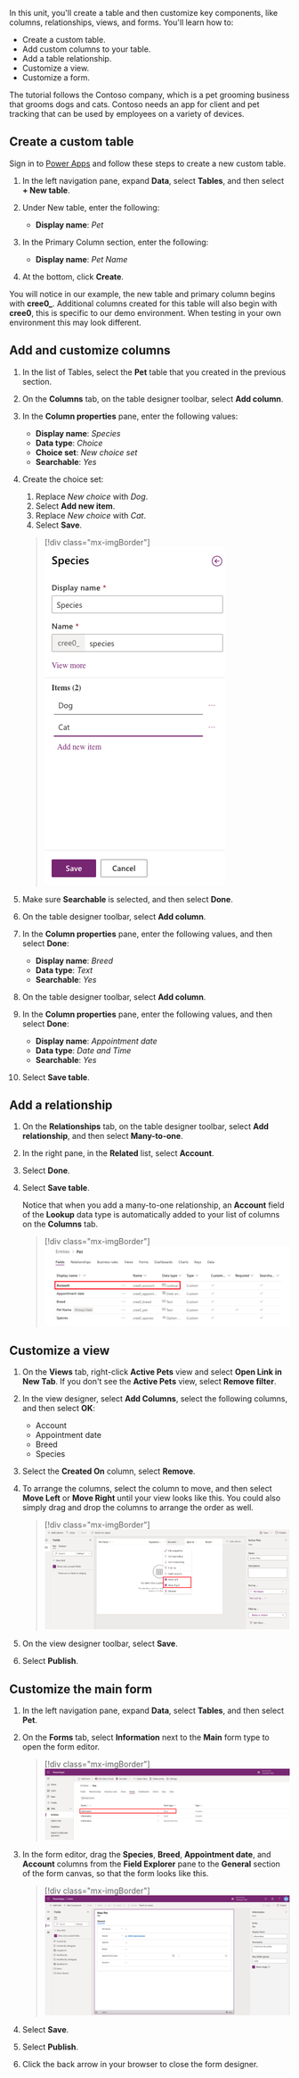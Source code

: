 In this unit, you'll create a table and then customize key components, like columns, relationships, views, and forms. You'll learn how to:

- Create a custom table.
- Add custom columns to your table.
- Add a table relationship.
- Customize a view.
- Customize a form.

The tutorial follows the Contoso company, which is a pet grooming business that grooms dogs and cats. Contoso needs an app for client and pet tracking that can be used by employees on a variety of devices.

## Create a custom table

Sign in to [Power Apps](https://make.powerapps.com) and follow these steps to create a new custom table.

1. In the left navigation pane, expand **Data**, select **Tables**, and then select **+ New table**.

2. Under New table, enter the following:

    - **Display name**: *Pet*

3. In the Primary Column section, enter the following:

    - **Display name**: *Pet Name*

4. At the bottom, click **Create**.

You will notice in our example, the new table and primary column begins with **cree0_**. Additional columns created for this table will also begin with **cree0**, this is specific to our demo environment. When testing in your own environment this may look different.

## Add and customize columns

1. In the list of Tables, select the **Pet** table that you created in the previous section.
2. On the **Columns** tab, on the table designer toolbar, select **Add column**.
3. In the **Column properties** pane, enter the following values:

    - **Display name**: *Species*
    - **Data type**: *Choice*
    - **Choice set**: *New choice set*
    - **Searchable**: *Yes*

4. Create the choice set:

    1. Replace *New choice* with *Dog*.
    2. Select **Add new item**.
    3. Replace *New choice* with *Cat*.
    4. Select **Save**.

    > [!div class="mx-imgBorder"]
    > ![Screenshot of the column properties pane with details entered.](../media/updated-optionset-add-items.png)

5. Make sure **Searchable** is selected, and then select **Done**.
6. On the table designer toolbar, select **Add column**.
7. In the **Column properties** pane, enter the following values, and then select **Done**:

    - **Display name**: *Breed*
    - **Data type**: *Text*
    - **Searchable**: *Yes*

8. On the table designer toolbar, select **Add column**.
9. In the **Column properties** pane, enter the following values, and then select **Done**:

    - **Display name**: *Appointment date*
    - **Data type**: *Date and Time*
    - **Searchable**: *Yes*

10. Select **Save table**.

## Add a relationship

1. On the **Relationships** tab, on the table designer toolbar, select **Add relationship**, and then select **Many-to-one**.
2. In the right pane, in the **Related** list, select **Account**.
3. Select **Done**.
4. Select **Save table**.

    Notice that when you add a many-to-one relationship, an **Account** field of the **Lookup** data type is automatically added to your list of columns on the **Columns** tab.

    > [!div class="mx-imgBorder"]
    > ![Screenshot of the Account field of the lookup data type automatically added.](../media/updated-account-lookup-field.png)

## Customize a view

1. On the **Views** tab, right-click **Active Pets** view and select **Open Link in New Tab**. If you don't see the **Active Pets** view, select **Remove filter**.
2. In the view designer, select **Add Columns**, select the following columns, and then select **OK**:

    - Account
    - Appointment date
    - Breed
    - Species

3. Select the **Created On** column, select **Remove**.
4. To arrange the columns, select the column to move, and then select **Move Left** or **Move Right** until your view looks like this. You could also simply drag and drop the columns to arrange the order as well.

    > [!div class="mx-imgBorder"]
    > ![Screenshot of the Account drop-down with Move Left and Move Right options highlighted.](../media/updated-active-pets-view.png)

5. On the view designer toolbar, select **Save**.
6. Select **Publish**.

## Customize the main form

1. In the left navigation pane, expand **Data**, select **Tables**, and then select **Pet**.
1. On the **Forms** tab, select **Information** next to the **Main** form type to open the form editor.

    > [!div class="mx-imgBorder"]
    > ![Screenshot of the Form tab with Information highlighted.](../media/updated-main-form-edit.png)

1. In the form editor, drag the **Species**, **Breed**, **Appointment date**, and **Account** columns from the **Field Explorer** pane to the **General** section of the form canvas, so that the form looks like this.

    > [!div class="mx-imgBorder"]
    > ![Screenshot of General section of the form canvas.](../media/updated-main-form-edit2.png)

1. Select **Save**.
1. Select **Publish**.
1. Click the back arrow in your browser to close the form designer.

